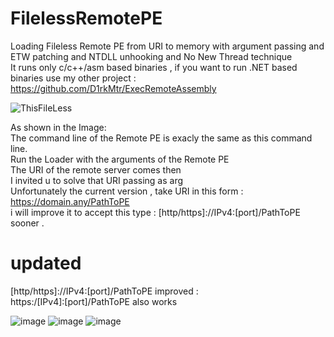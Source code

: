 # FilelessRemotePE
Loading Fileless Remote PE from URI to memory with argument passing  and ETW patching and NTDLL unhooking and No New Thread technique  
It runs only c/c++/asm based binaries , if you want to run .NET based binaries use my other project : https://github.com/D1rkMtr/ExecRemoteAssembly  

![ThisFileLess](https://user-images.githubusercontent.com/110354855/191484108-e248a597-e5d9-4a21-8842-5e4e8df2c41d.png)

As shown in the Image:    
The command line of the Remote PE is exacly the same as this command line.   
Run the Loader with the arguments of the Remote PE  
The URI of the remote server comes then    
I invited u to solve that URI passing as arg  
Unfortunately the current version , take URI in this form : https://domain.any/PathToPE  
i will improve it to accept this type : [http/https]://IPv4:[port]/PathToPE sooner .  

# updated
[http/https]://IPv4:[port]/PathToPE   improved :  
https:/[IPv4]:[port]/PathToPE  also works  

![image](https://user-images.githubusercontent.com/110354855/191820860-ed50d255-4b97-45f7-b76c-29fadf2dbc1e.png)
![image](https://user-images.githubusercontent.com/110354855/191820983-527a844b-8c57-411c-b674-ca32188a5e2d.png)
![image](https://user-images.githubusercontent.com/110354855/191821373-442b5a50-f34e-4801-9cb4-93dd3fe8e8a3.png)


